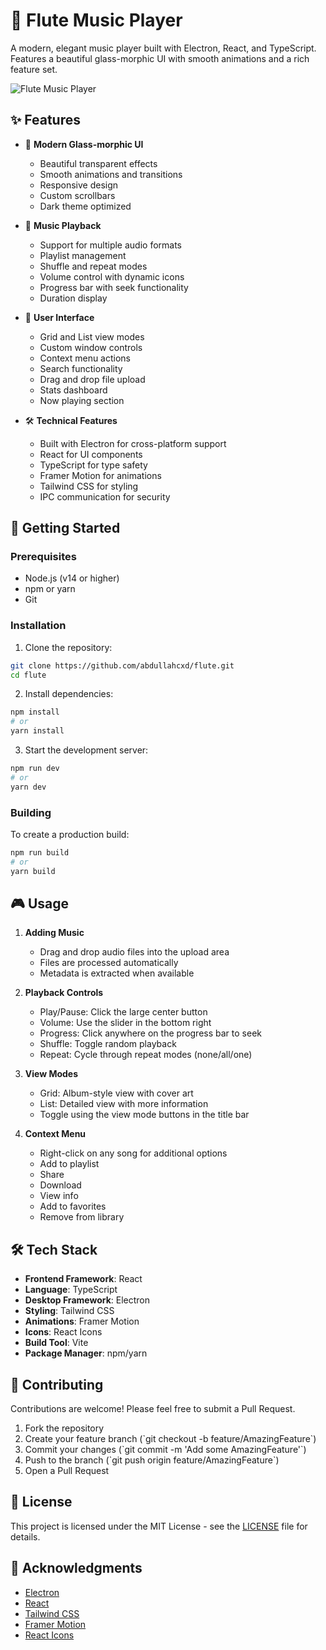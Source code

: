 # 🎵 Flute Music Player

A modern, elegant music player built with Electron, React, and TypeScript. Features a beautiful glass-morphic UI with smooth animations and a rich feature set.

![Flute Music Player](./screenshot.png)

## ✨ Features

- 🎨 **Modern Glass-morphic UI**
  - Beautiful transparent effects
  - Smooth animations and transitions
  - Responsive design
  - Custom scrollbars
  - Dark theme optimized

- 🎵 **Music Playback**
  - Support for multiple audio formats
  - Playlist management
  - Shuffle and repeat modes
  - Volume control with dynamic icons
  - Progress bar with seek functionality
  - Duration display

- 📱 **User Interface**
  - Grid and List view modes
  - Custom window controls
  - Context menu actions
  - Search functionality
  - Drag and drop file upload
  - Stats dashboard
  - Now playing section

- 🛠 **Technical Features**
  - Built with Electron for cross-platform support
  - React for UI components
  - TypeScript for type safety
  - Framer Motion for animations
  - Tailwind CSS for styling
  - IPC communication for security

## 🚀 Getting Started

### Prerequisites

- Node.js (v14 or higher)
- npm or yarn
- Git

### Installation

1. Clone the repository:
```bash
git clone https://github.com/abdullahcxd/flute.git
cd flute
```

2. Install dependencies:
```bash
npm install
# or
yarn install
```

3. Start the development server:
```bash
npm run dev
# or
yarn dev
```

### Building

To create a production build:

```bash
npm run build
# or
yarn build
```

## 🎮 Usage

1. **Adding Music**
   - Drag and drop audio files into the upload area
   - Files are processed automatically
   - Metadata is extracted when available

2. **Playback Controls**
   - Play/Pause: Click the large center button
   - Volume: Use the slider in the bottom right
   - Progress: Click anywhere on the progress bar to seek
   - Shuffle: Toggle random playback
   - Repeat: Cycle through repeat modes (none/all/one)

3. **View Modes**
   - Grid: Album-style view with cover art
   - List: Detailed view with more information
   - Toggle using the view mode buttons in the title bar

4. **Context Menu**
   - Right-click on any song for additional options
   - Add to playlist
   - Share
   - Download
   - View info
   - Add to favorites
   - Remove from library

## 🛠 Tech Stack

- **Frontend Framework**: React
- **Language**: TypeScript
- **Desktop Framework**: Electron
- **Styling**: Tailwind CSS
- **Animations**: Framer Motion
- **Icons**: React Icons
- **Build Tool**: Vite
- **Package Manager**: npm/yarn

## 🤝 Contributing

Contributions are welcome! Please feel free to submit a Pull Request.

1. Fork the repository
2. Create your feature branch (\`git checkout -b feature/AmazingFeature\`)
3. Commit your changes (\`git commit -m 'Add some AmazingFeature'\`)
4. Push to the branch (\`git push origin feature/AmazingFeature\`)
5. Open a Pull Request

## 📝 License

This project is licensed under the MIT License - see the [LICENSE](LICENSE) file for details.

## 🙏 Acknowledgments

- [Electron](https://www.electronjs.org/)
- [React](https://reactjs.org/)
- [Tailwind CSS](https://tailwindcss.com/)
- [Framer Motion](https://www.framer.com/motion/)
- [React Icons](https://react-icons.github.io/react-icons/)
